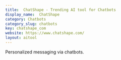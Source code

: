 ```yaml
---
title:  ChatShape - Trending AI tool for Chatbots
display_name:  ChatShape
category: Chatbots
category_slug: chatbots
key: chatshape_com
website: https://www.chatshape.com/
layout: aitool
---
```


Personalized messaging via chatbots.
